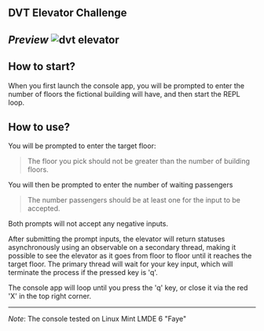 ## DVT Elevator Challenge

*Preview*
![dvt elevator](https://github.com/mtsikevich/DvtElevator/assets/29281731/674f31ba-415e-44d9-8059-b34c7adf6a02)
---
## How to start?
When you first launch the console app, you will be prompted to enter the number of floors the fictional building will have, and then start the REPL loop.

## How to use?
You will be prompted to enter the target floor:
> The floor you pick should not be greater than the number of building floors.

You will then be prompted to enter the number of waiting passengers
> The number passengers should be at least one for the input to be accepted.

Both prompts will not accept any negative inputs.

After submitting the prompt inputs, the elevator will return statuses asynchronously using an observable on a secondary thread, making it possible to see the elevator as it goes from floor to floor until it reaches the target floor.
The primary thread will wait for your key input, which will terminate the process if the pressed key is 'q'.

The console app will loop until you press the 'q' key, or close it via the red 'X' in the top right corner.

---


*Note*: The console tested on Linux Mint LMDE 6 "Faye" 


